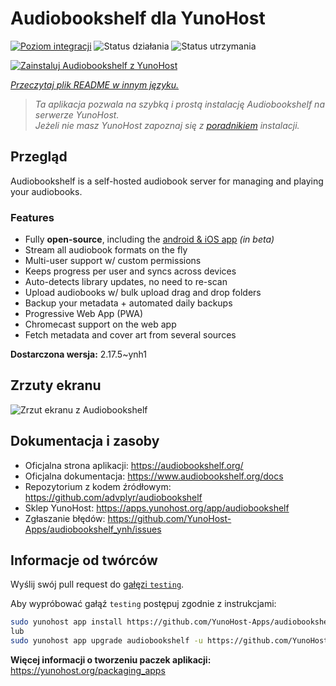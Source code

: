 <!--
To README zostało automatycznie wygenerowane przez <https://github.com/YunoHost/apps/tree/master/tools/readme_generator>
Nie powinno być ono edytowane ręcznie.
-->

# Audiobookshelf dla YunoHost

[![Poziom integracji](https://apps.yunohost.org/badge/integration/audiobookshelf)](https://ci-apps.yunohost.org/ci/apps/audiobookshelf/)
![Status działania](https://apps.yunohost.org/badge/state/audiobookshelf)
![Status utrzymania](https://apps.yunohost.org/badge/maintained/audiobookshelf)

[![Zainstaluj Audiobookshelf z YunoHost](https://install-app.yunohost.org/install-with-yunohost.svg)](https://install-app.yunohost.org/?app=audiobookshelf)

*[Przeczytaj plik README w innym języku.](./ALL_README.md)*

> *Ta aplikacja pozwala na szybką i prostą instalację Audiobookshelf na serwerze YunoHost.*  
> *Jeżeli nie masz YunoHost zapoznaj się z [poradnikiem](https://yunohost.org/install) instalacji.*

## Przegląd

Audiobookshelf is a self-hosted audiobook server for managing and playing your audiobooks.

### Features

* Fully **open-source**, including the [android & iOS app](https://github.com/advplyr/audiobookshelf-app) *(in beta)*
* Stream all audiobook formats on the fly
* Multi-user support w/ custom permissions
* Keeps progress per user and syncs across devices
* Auto-detects library updates, no need to re-scan
* Upload audiobooks w/ bulk upload drag and drop folders
* Backup your metadata + automated daily backups
* Progressive Web App (PWA)
* Chromecast support on the web app
* Fetch metadata and cover art from several sources

**Dostarczona wersja:** 2.17.5~ynh1

## Zrzuty ekranu

![Zrzut ekranu z Audiobookshelf](./doc/screenshots/audiobookshelf.jpg)

## Dokumentacja i zasoby

- Oficjalna strona aplikacji: <https://audiobookshelf.org/>
- Oficjalna dokumentacja: <https://www.audiobookshelf.org/docs>
- Repozytorium z kodem źródłowym: <https://github.com/advplyr/audiobookshelf>
- Sklep YunoHost: <https://apps.yunohost.org/app/audiobookshelf>
- Zgłaszanie błędów: <https://github.com/YunoHost-Apps/audiobookshelf_ynh/issues>

## Informacje od twórców

Wyślij swój pull request do [gałęzi `testing`](https://github.com/YunoHost-Apps/audiobookshelf_ynh/tree/testing).

Aby wypróbować gałąź `testing` postępuj zgodnie z instrukcjami:

```bash
sudo yunohost app install https://github.com/YunoHost-Apps/audiobookshelf_ynh/tree/testing --debug
lub
sudo yunohost app upgrade audiobookshelf -u https://github.com/YunoHost-Apps/audiobookshelf_ynh/tree/testing --debug
```

**Więcej informacji o tworzeniu paczek aplikacji:** <https://yunohost.org/packaging_apps>
